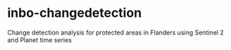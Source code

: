 # inbo-changedetection
Change detection analysis for protected areas in Flanders using Sentinel 2 and Planet time series  

